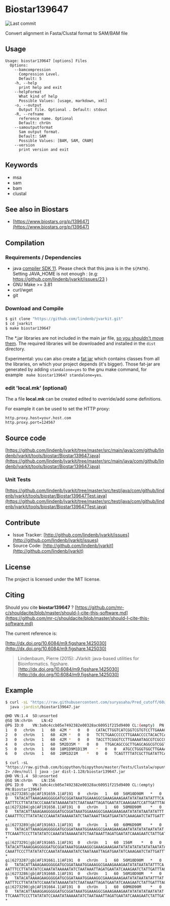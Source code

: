 # Biostar139647

![Last commit](https://img.shields.io/github/last-commit/lindenb/jvarkit.png)

Convert alignment in Fasta/Clustal format to SAM/BAM file


## Usage

```
Usage: biostar139647 [options] Files
  Options:
    --bamcompression
      Compression Level.
      Default: 5
    -h, --help
      print help and exit
    --helpFormat
      What kind of help
      Possible Values: [usage, markdown, xml]
    -o, --output
      Output file. Optional . Default: stdout
    -R, --refname
      reference name. Optional
      Default: chrUn
    --samoutputformat
      Sam output format.
      Default: SAM
      Possible Values: [BAM, SAM, CRAM]
    --version
      print version and exit

```


## Keywords

 * msa
 * sam
 * bam
 * clustal



## See also in Biostars

 * [https://www.biostars.org/p/139647](https://www.biostars.org/p/139647)


## Compilation

### Requirements / Dependencies

* java [compiler SDK 11](https://jdk.java.net/11/). Please check that this java is in the `${PATH}`. Setting JAVA_HOME is not enough : (e.g: https://github.com/lindenb/jvarkit/issues/23 )
* GNU Make >= 3.81
* curl/wget
* git


### Download and Compile

```bash
$ git clone "https://github.com/lindenb/jvarkit.git"
$ cd jvarkit
$ make biostar139647
```

The *.jar libraries are not included in the main jar file, [so you shouldn't move them](https://github.com/lindenb/jvarkit/issues/15#issuecomment-140099011 ).
The required libraries will be downloaded and installed in the `dist` directory.

Experimental: you can also create a [fat jar](https://stackoverflow.com/questions/19150811/) which contains classes from all the libraries, on which your project depends (it's bigger). Those fat-jar are generated by adding `standalone=yes` to the gnu make command, for example ` make biostar139647 standalone=yes`.

### edit 'local.mk' (optional)

The a file **local.mk** can be created edited to override/add some definitions.

For example it can be used to set the HTTP proxy:

```
http.proxy.host=your.host.com
http.proxy.port=124567
```
## Source code 

[https://github.com/lindenb/jvarkit/tree/master/src/main/java/com/github/lindenb/jvarkit/tools/biostar/Biostar139647.java](https://github.com/lindenb/jvarkit/tree/master/src/main/java/com/github/lindenb/jvarkit/tools/biostar/Biostar139647.java)

### Unit Tests

[https://github.com/lindenb/jvarkit/tree/master/src/test/java/com/github/lindenb/jvarkit/tools/biostar/Biostar139647Test.java](https://github.com/lindenb/jvarkit/tree/master/src/test/java/com/github/lindenb/jvarkit/tools/biostar/Biostar139647Test.java)


## Contribute

- Issue Tracker: [http://github.com/lindenb/jvarkit/issues](http://github.com/lindenb/jvarkit/issues)
- Source Code: [http://github.com/lindenb/jvarkit](http://github.com/lindenb/jvarkit)

## License

The project is licensed under the MIT license.

## Citing

Should you cite **biostar139647** ? [https://github.com/mr-c/shouldacite/blob/master/should-I-cite-this-software.md](https://github.com/mr-c/shouldacite/blob/master/should-I-cite-this-software.md)

The current reference is:

[http://dx.doi.org/10.6084/m9.figshare.1425030](http://dx.doi.org/10.6084/m9.figshare.1425030)

> Lindenbaum, Pierre (2015): JVarkit: java-based utilities for Bioinformatics. figshare.
> [http://dx.doi.org/10.6084/m9.figshare.1425030](http://dx.doi.org/10.6084/m9.figshare.1425030)

 
## Example

```bash
$ curl -sL "https://raw.githubusercontent.com/suryasaha/Pred_cutoff/60a6f980c9940dfb6e381c5394918f27cb14564f/data/Xylella-RpoH.aln" |\
  java -jardist/biostar139647.jar

@HD	VN:1.4	SO:unsorted
@SQ	SN:chrUn	LN:42
@PG	ID:0	VN:3a0c4ccb05e7492382e00328ac60951f215d9400	CL:(empty)	PN:Biostar139647
1	0	chrUn	1	60	42M	*	0	0	CATACTTGGTCATCGGTCGTGTCCTTGAAAGTGACTTGTTAA	*
2	0	chrUn	1	60	42M	*	0	0	TCTCTGAACCCCCTTGAAACCCCTACACTCAGCCATATATGC	*
3	0	chrUn	1	60	42M	*	0	0	TACCTTCGGGTCCTTGAAAATAGCGTCGCCGTGCTTATCTGT	*
4	0	chrUn	1	60	5M2D35M	*	0	0	TTGACAGCCGCTTGAGCAGGCGTCGGTCATCCCCACATTC	*
5	0	chrUn	1	60	18M1D9M1D13M	*	0	0	ATGCCTGGGTGGCTTGAAAGCTGGCGGCTTGCCCACATAC	*
6	0	chrUn	1	60	20M1D21M	*	0	0	TCAGTTTTATCGCTTGATATTCACTGAGACTGGCCACACAT	*

```

```
$ curl -sL "https://raw.github.com/biopython/biopython/master/Tests/Clustalw/opuntia.aln" 2> /dev/null | java -jar dist-1.128/biostar139647.jar 
@HD	VN:1.4	SO:unsorted
@SQ	SN:chrUn	LN:156
@PG	ID:0	VN:3a0c4ccb05e7492382e00328ac60951f215d9400	CL:(empty)	PN:Biostar139647
gi|6273285|gb|AF191659.1|AF191	0	chrUn	1	60	56M10D90M	*	0	0	TATACATTAAAGAAGGGGGATGCGGATAAATGGAAAGGCGAAAGAAAGAATATATAATATATTTCA
AATTTCCTTATATACCCAAATATAAAAATATCTAATAAATTAGATGAATATCAAAGAATCCATTGATTTAGTGTACCAGA*
gi|6273284|gb|AF191658.1|AF191	0	chrUn	1	60	58M8D90M	*	0	0	TATACATTAAAGAAGGGGGATGCGGATAAATGGAAAGGCGAAAGAAAGAATATATATAATATATTT
CAAATTTCCTTATATACCCAAATATAAAAATATCTAATAAATTAGATGAATATCAAAGAATCTATTGATTTAGTGTACCAGA	*
gi|6273289|gb|AF191663.1|AF191	0	chrUn	1	60	60M6D90M	*	0	0	TATACATTAAAGGAGGGGGATGCGGATAAATGGAAAGGCGAAAGAAAGAATATATATATAATATAT
TTCAAATTCCCTTATATATCCAAATATAAAAATATCTAATAAATTAGATGAATATCAAAGAATCTATTGATTTAGTATACCAGA	*
gi|6273291|gb|AF191665.1|AF191	0	chrUn	1	60	156M	*	0	0	TATACATTAAAGGAGGGGGATGCGGATAAATGGAAAGGCGAAAGAAAGAATATATATATATATATAATATATTT
CAAATTCCCTTATATATCCAAATATAAAAATATCTAATAAATTAGATGAATATCAAAGAATCTATTGATTTAGTGTACCAGA	*
gi|6273287|gb|AF191661.1|AF191	0	chrUn	1	60	56M10D90M	*	0	0	TATACATTAAAGAAGGGGGATGCGGATAAATGGAAAGGCGAAAGAAAGAATATATAATATATTTCA
AATTTCCTTATATATCCAAATATAAAAATATCTAATAAATTAGATGAATATCAAAGAATCTATTGATTTAGTGTACCAGA*
gi|6273286|gb|AF191660.1|AF191	0	chrUn	1	60	56M10D90M	*	0	0	TATACATAAAAGAAGGGGGATGCGGATAAATGGAAAGGCGAAAGAAAGAATATATAATATATTTAT
AATTTCCTTATATATCCAAATATAAAAATATCTAATAAATTAGATGAATATCAAAGAATCTATTGATTTAGTGTACCAGA*
gi|6273290|gb|AF191664.1|AF191	0	chrUn	1	60	60M6D90M	*	0	0	TATACATTAAAGGAGGGGGATGCGGATAAATGGAAAGGCGAAAGAAAGAATATATATATAATATAT
TTCAAATTCCCTTATATATCCAAATATAAAAATATCTAATAAATTAGATGAATATCAAAGAATCTATTGATTTAGTGTACCAGA	*
```


